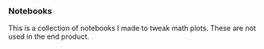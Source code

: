 ### Notebooks

This is a collection of notebooks I made to tweak math plots.
These are not used in the end product.
